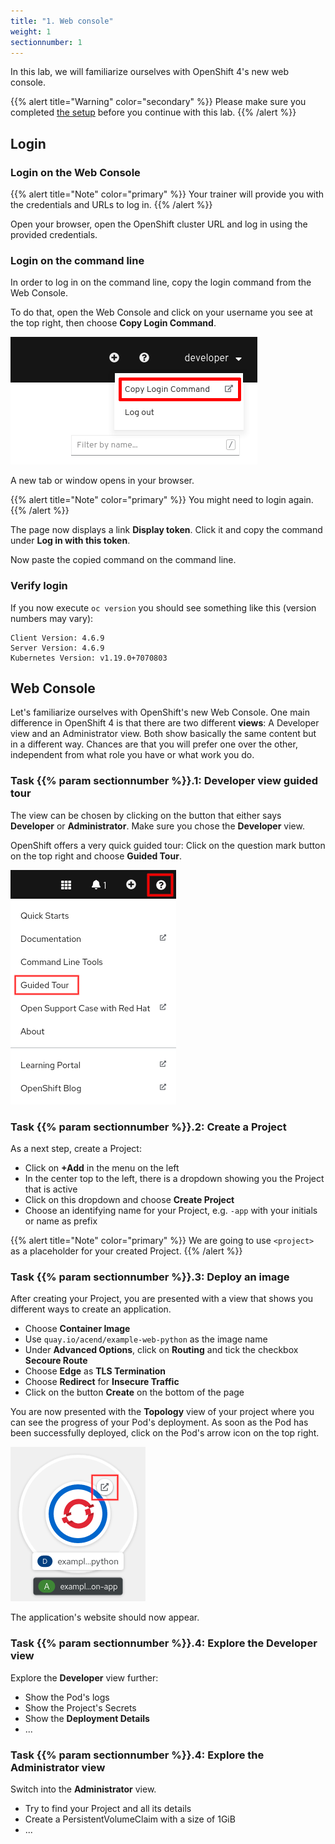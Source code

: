 ```yaml
---
title: "1. Web console"
weight: 1
sectionnumber: 1
---
```


In this lab, we will familiarize ourselves with OpenShift 4's new web console.

{{% alert title="Warning" color="secondary" %}}
Please make sure you completed [the setup](../../setup/) before you continue with this lab.
{{% /alert %}}


## Login


### Login on the Web Console

{{% alert title="Note" color="primary" %}}
Your trainer will provide you with the credentials and URLs to log in.
{{% /alert %}}

Open your browser, open the OpenShift cluster URL and log in using the provided credentials.


### Login on the command line

In order to log in on the command line, copy the login command from the Web Console.

To do that, open the Web Console and click on your username you see at the top right, then choose **Copy Login Command**.

![oc-login](login-ocp.png)

A new tab or window opens in your browser.

{{% alert title="Note" color="primary" %}}
You might need to login again.
{{% /alert %}}

The page now displays a link **Display token**.
Click it and copy the command under **Log in with this token**.

Now paste the copied command on the command line.


### Verify login

If you now execute `oc version` you should see something like this (version numbers may vary):

```
Client Version: 4.6.9
Server Version: 4.6.9
Kubernetes Version: v1.19.0+7070803
```


## Web Console

Let's familiarize ourselves with OpenShift's new Web Console.
One main difference in OpenShift 4 is that there are two different **views**: A Developer view and an Administrator view.
Both show basically the same content but in a different way.
Chances are that you will prefer one over the other, independent from what role you have or what work you do.


### Task {{% param sectionnumber %}}.1: Developer view guided tour

The view can be chosen by clicking on the button that either says **Developer** or **Administrator**.
Make sure you chose the **Developer** view.

OpenShift offers a very quick guided tour: Click on the question mark button on the top right and choose **Guided Tour**.

![guided-tour](guidedtour.png)


### Task {{% param sectionnumber %}}.2: Create a Project

As a next step, create a Project:

* Click on **+Add** in the menu on the left
* In the center top to the left, there is a dropdown showing you the Project that is active
* Click on this dropdown and choose **Create Project**
* Choose an identifying name for your Project, e.g. `-app` with your initials or name as prefix

{{% alert title="Note" color="primary" %}}
We are going to use `<project>` as a placeholder for your created Project.
{{% /alert %}}


### Task {{% param sectionnumber %}}.3: Deploy an image

After creating your Project, you are presented with a view that shows you different ways to create an application.

* Choose **Container Image**
* Use `quay.io/acend/example-web-python` as the image name
* Under **Advanced Options**, click on **Routing** and tick the checkbox **Secoure Route**
* Choose **Edge** as **TLS Termination**
* Choose **Redirect** for **Insecure Traffic**
* Click on the button **Create** on the bottom of the page

You are now presented with the **Topology** view of your project where you can see the progress of your Pod's deployment.
As soon as the Pod has been successfully deployed, click on the Pod's arrow icon on the top right.

![inventory-pod](inventorypod.png)

The application's website should now appear.


### Task {{% param sectionnumber %}}.4: Explore the Developer view

Explore the **Developer** view further:

* Show the Pod's logs
* Show the Project's Secrets
* Show the **Deployment Details**
* ...


### Task {{% param sectionnumber %}}.4: Explore the Administrator view

Switch into the **Administrator** view.

* Try to find your Project and all its details
* Create a PersistentVolumeClaim with a size of 1GiB
* ...
